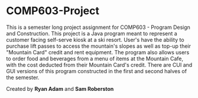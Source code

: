# COMP603-Project
 
This is a semester long project assignment for COMP603 - Program Design and Construction. This project is a Java program meant to represent a customer facing self-serve kiosk at a ski resort. User's have the ability to purchase lift passes to access the mountain's slopes as well as top-up their "Mountain Card" credit and rent equipment. The program also allows users to order food and beverages from a menu of items at the Mountain Cafe, with the cost deducted from their Mountain Card's credit. There are CUI and GUI versions of this program constructed in the first and second halves of the semester.

Created by **Ryan Adam** and **Sam Roberston**
